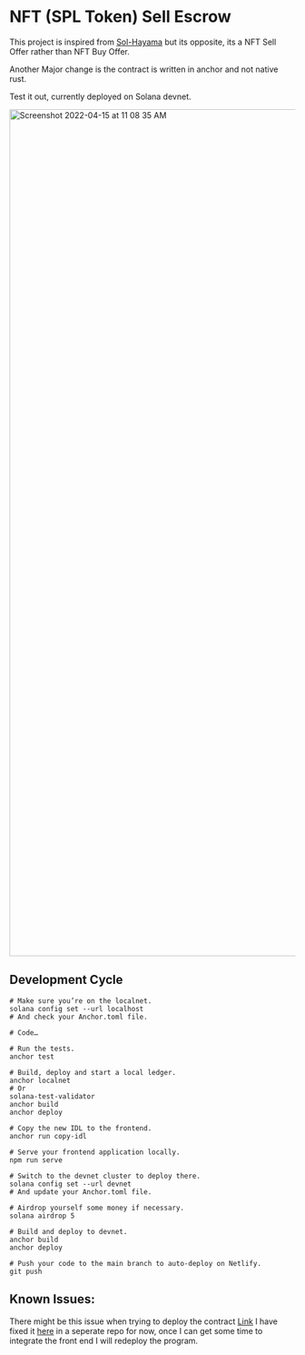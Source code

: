 # NFT (SPL Token) Sell Escrow
This project is inspired from [Sol-Hayama](https://github.com/tomoima525/sol-hayama) but its opposite, its a NFT Sell Offer rather than NFT Buy Offer.

Another Major change is the contract is written in anchor and not native rust.

Test it out, currently deployed on Solana devnet.

<img width="1490" alt="Screenshot 2022-04-15 at 11 08 35 AM" src="https://user-images.githubusercontent.com/28377631/163526659-2541bfa2-e378-44bb-8347-03b834b51ecc.png">


## Development Cycle
```
# Make sure you’re on the localnet.
solana config set --url localhost
# And check your Anchor.toml file.

# Code…

# Run the tests.
anchor test

# Build, deploy and start a local ledger.
anchor localnet
# Or
solana-test-validator
anchor build
anchor deploy

# Copy the new IDL to the frontend.
anchor run copy-idl

# Serve your frontend application locally.
npm run serve

# Switch to the devnet cluster to deploy there.
solana config set --url devnet
# And update your Anchor.toml file.

# Airdrop yourself some money if necessary.
solana airdrop 5

# Build and deploy to devnet.
anchor build
anchor deploy

# Push your code to the main branch to auto-deploy on Netlify.
git push
```

## Known Issues:
There might be this issue when trying to deploy the contract [Link](https://github.com/arunavo4/sol-sell-escrow/issues/2)
I have fixed it [here](https://github.com/arunavo4/sol-nft-sell-program/tree/main) in a seperate repo for now, once I can get some time to integrate the front end I will redeploy the program.

